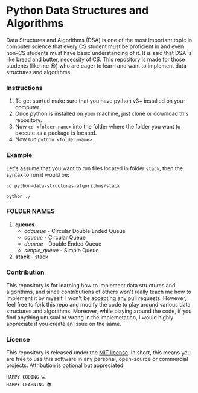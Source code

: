 # Python Data Structures and Algorithms

Data Structures and Algorithms (DSA) is one of the most important topic in computer science that every CS student must be proficient in and even non-CS students must have basic understanding of it. It is said that DSA is like bread and butter, necessity of CS. This repository is made for those students (like me :sunglasses:) who are eager to learn and want to implement data structures and algorithms.

### Instructions

1. To get started make sure that you have python v3+ installed on your computer.
2. Once python is installed on your machine, just clone or download this repository.
3. Now `cd <folder-name>` into the folder where the folder you want to execute as a package is located.
4. Now run `python <folder-name>`.

### Example

Let's assume that you want to run files located in folder `stack`, then the syntax to run it would be:

```
cd python-data-structures-algorithms/stack

python ./
```

### FOLDER NAMES

1. **queues** -
   - _cdqueue_ - Circular Double Ended Queue
   - _cqueue_ - Circular Queue
   - _dqueue_ - Double Ended Queue
   - _simple_queue_ - Simple Queue
2. **stack** - stack

### Contribution

This repository is for learning how to implement data structures and algorithms, and since contributions of others won't really teach me how to implement it by myself, I won't be accepting any pull requests. However, feel free to fork this repo and modify the code to play around various data structures and algorithms. Moreover, while playing around the code, if you find anything unusual or wrong in the implemetation, I would highly appreciate if you create an issue on the same.

### License

This repository is released under the [MIT license](https://opensource.org/licenses/MIT). In short, this means you are free to use this software in any personal, open-source or commercial projects. Attribution is optional but appreciated.

```
HAPPY CODING 💻
HAPPY LEARNING 📚
```
